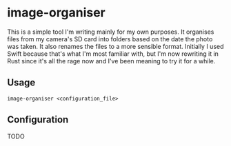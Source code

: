 # image-organiser

This is a simple tool I'm writing mainly for my own purposes. It organises files from my camera's SD card into folders based on the date the photo was taken. It also renames the files to a more sensible format.
Initially I used Swift because that's what I'm most familiar with, but I'm now rewriting it in Rust since it's all the rage now and I've been meaning to try it for a while.

## Usage

```
image-organiser <configuration_file>
```

## Configuration

TODO
